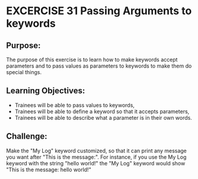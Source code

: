 # EXCERCISE 31 Passing Arguments to keywords

## Purpose: 
The purpose of this exercise is to learn how to make keywords accept parameters 
and to pass values as parameters to keywords to make them do special things.


## Learning Objectives:
* Trainees will be able to pass values to keywords, 
* Trainees will be able to define a keyword so that it accepts parameters,
* Trainees will be able to describe what a parameter is in their own words.

## Challenge: 
Make the "My Log" keyword customized, so that it can print any message you want after 
"This is the message:". For instance, if you use the My Log keyword with the string
"hello world!" the "My Log" keyword would show "This is the message: hello world!"
